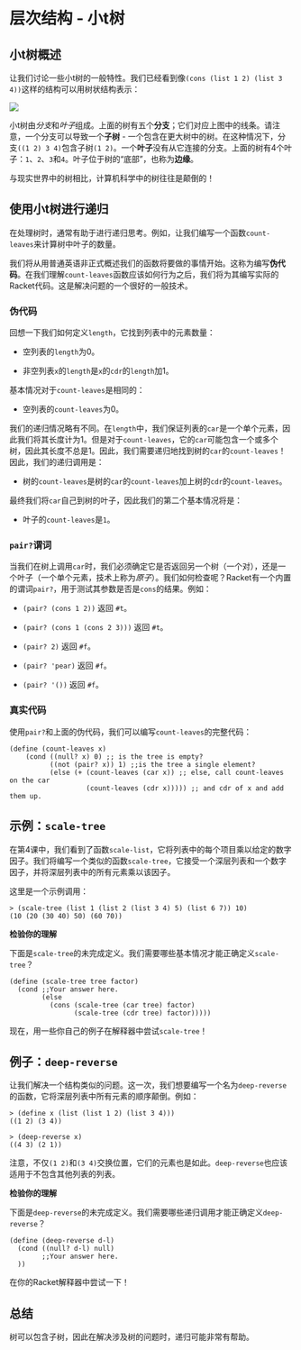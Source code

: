 # 层次结构 - 小t树

## 小t树概述

让我们讨论一些小t树的一般特性。我们已经看到像`(cons (list 1 2) (list 3 4))`这样的结构可以用树状结构表示：

![](../Images/e7d0a76598c2cb59ddc615967182a67b.jpg)

小t树由*分支*和*叶子*组成。上面的树有五个**分支**；它们对应上图中的线条。请注意，一个分支可以导致一个**子树** - 一个包含在更大树中的树。在这种情况下，分支`((1 2) 3 4)`包含子树`(1 2)`。一个**叶子**没有从它连接的分支。上面的树有4个叶子：`1`、`2`、`3`和`4`。叶子位于树的“底部”，也称为**边缘**。

与现实世界中的树相比，计算机科学中的树往往是颠倒的！

## 使用小t树进行递归

在处理树时，通常有助于进行递归思考。例如，让我们编写一个函数`count-leaves`来计算树中叶子的数量。

我们将从用普通英语非正式概述我们的函数将要做的事情开始。这称为编写**伪代码**。在我们理解`count-leaves`函数应该如何行为之后，我们将为其编写实际的Racket代码。这是解决问题的一个很好的一般技术。

### 伪代码

回想一下我们如何定义`length`，它找到列表中的元素数量：

+   空列表的`length`为0。

+   非空列表`x`的`length`是`x`的`cdr`的`length`加1。

基本情况对于`count-leaves`是相同的：

+   空列表的`count-leaves`为0。

我们的递归情况略有不同。在`length`中，我们保证列表的`car`是一个单个元素，因此我们将其长度计为1。但是对于`count-leaves`，它的`car`可能包含一个或多个树，因此其长度不总是1。因此，我们需要递归地找到树的`car`的`count-leaves`！因此，我们的递归调用是：

+   树的`count-leaves`是树的`car`的`count-leaves`加上树的`cdr`的`count-leaves`。

最终我们将`car`自己到树的叶子，因此我们的第二个基本情况将是：

+   叶子的`count-leaves`是`1`。

### `pair?`谓词

当我们在树上调用`car`时，我们必须确定它是否返回另一个树（一个对），还是一个叶子（一个单个元素，技术上称为*原子*）。我们如何检查呢？Racket有一个内置的谓词`pair?`，用于测试其参数是否是`cons`的结果。例如：

+   `(pair? (cons 1 2))` 返回 `#t`。

+   `(pair? (cons 1 (cons 2 3)))` 返回 `#t`。

+   `(pair? 2)` 返回 `#f`。

+   `(pair? 'pear)` 返回 `#f`。

+   `(pair? '())` 返回 `#f`。

### 真实代码

使用`pair?`和上面的伪代码，我们可以编写`count-leaves`的完整代码：

```
(define (count-leaves x)
    (cond ((null? x) 0) ;; is the tree is empty?
          ((not (pair? x)) 1) ;;is the tree a single element?
          (else (+ (count-leaves (car x)) ;; else, call count-leaves on the car
                   (count-leaves (cdr x))))) ;; and cdr of x and add them up. 
```

## 示例：`scale-tree`

在第4课中，我们看到了函数`scale-list`，它将列表中的每个项目乘以给定的数字因子。我们将编写一个类似的函数`scale-tree`，它接受一个深层列表和一个数字因子，并将深层列表中的所有元素乘以该因子。

这里是一个示例调用：

```
> (scale-tree (list 1 (list 2 (list 3 4) 5) (list 6 7)) 10)
(10 (20 (30 40) 50) (60 70)) 
```

**检验你的理解**

下面是`scale-tree`的未完成定义。我们需要哪些基本情况才能正确定义`scale-tree`？

```
(define (scale-tree tree factor)
  (cond ;;Your answer here.
        (else 
          (cons (scale-tree (car tree) factor) 
                (scale-tree (cdr tree) factor))))) 
```

现在，用一些你自己的例子在解释器中尝试`scale-tree`！

## 例子：`deep-reverse`

让我们解决一个结构类似的问题。这一次，我们想要编写一个名为`deep-reverse`的函数，它将深层列表中所有元素的顺序颠倒。例如：

```
> (define x (list (list 1 2) (list 3 4)))
((1 2) (3 4))

> (deep-reverse x)
((4 3) (2 1)) 
```

注意，不仅`(1 2)`和`(3 4)`交换位置，它们的元素也是如此。`deep-reverse`也应该适用于不包含其他列表的列表。

**检验你的理解**

下面是`deep-reverse`的未完成定义。我们需要哪些递归调用才能正确定义`deep-reverse`？

```
(define (deep-reverse d-l)
  (cond ((null? d-l) null)
        ;;Your answer here.
  )) 
```

在你的Racket解释器中尝试一下！

## 总结

树可以包含子树，因此在解决涉及树的问题时，递归可能非常有帮助。
